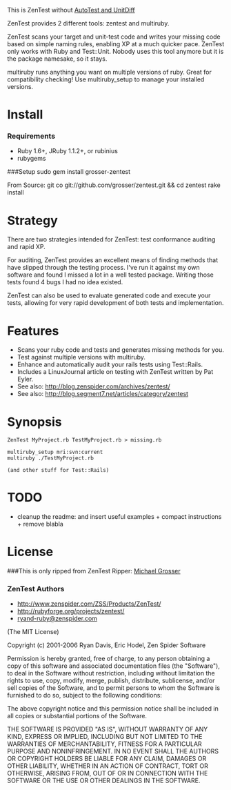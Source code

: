 This is ZenTest without [AutoTest and UnitDiff](http://github.com/grosser/autotest)

ZenTest provides 2 different tools: zentest and multiruby.

ZenTest scans your target and unit-test code and writes your missing
code based on simple naming rules, enabling XP at a much quicker
pace. ZenTest only works with Ruby and Test::Unit. Nobody uses this
tool anymore but it is the package namesake, so it stays.

multiruby runs anything you want on multiple versions of ruby. Great
for compatibility checking! Use multiruby_setup to manage your
installed versions.

Install
=======
### Requirements
 * Ruby 1.6+, JRuby 1.1.2+, or rubinius
 * rubygems

###Setup
    sudo gem install grosser-zentest

From Source:
    git co git://github.com/grosser/zentest.git && cd zentest
    rake install

Strategy
========
There are two strategies intended for ZenTest: test conformance
auditing and rapid XP.

For auditing, ZenTest provides an excellent means of finding methods
that have slipped through the testing process. I've run it against my
own software and found I missed a lot in a well tested
package. Writing those tests found 4 bugs I had no idea existed.

ZenTest can also be used to evaluate generated code and execute your
tests, allowing for very rapid development of both tests and
implementation.

Features
========

* Scans your ruby code and tests and generates missing methods for you.
* Test against multiple versions with multiruby.
* Enhance and automatically audit your rails tests using Test::Rails.
* Includes a LinuxJournal article on testing with ZenTest written by Pat Eyler.
* See also: http://blog.zenspider.com/archives/zentest/
* See also: http://blog.segment7.net/articles/category/zentest

Synopsis
========
    ZenTest MyProject.rb TestMyProject.rb > missing.rb

    multiruby_setup mri:svn:current
    multiruby ./TestMyProject.rb

    (and other stuff for Test::Rails)

TODO
====
 - cleanup the readme: and insert useful examples + compact instructions + remove blabla

License
=======
###This is only ripped from ZenTest
Ripper: [Michael Grosser](http://pragmatig.wordpress.com)

### ZenTest Authors
 - http://www.zenspider.com/ZSS/Products/ZenTest/
 - http://rubyforge.org/projects/zentest/
 - ryand-ruby@zenspider.com

(The MIT License)

Copyright (c) 2001-2006 Ryan Davis, Eric Hodel, Zen Spider Software

Permission is hereby granted, free of charge, to any person obtaining
a copy of this software and associated documentation files (the
"Software"), to deal in the Software without restriction, including
without limitation the rights to use, copy, modify, merge, publish,
distribute, sublicense, and/or sell copies of the Software, and to
permit persons to whom the Software is furnished to do so, subject to
the following conditions:

The above copyright notice and this permission notice shall be
included in all copies or substantial portions of the Software.

THE SOFTWARE IS PROVIDED "AS IS", WITHOUT WARRANTY OF ANY KIND,
EXPRESS OR IMPLIED, INCLUDING BUT NOT LIMITED TO THE WARRANTIES OF
MERCHANTABILITY, FITNESS FOR A PARTICULAR PURPOSE AND NONINFRINGEMENT.
IN NO EVENT SHALL THE AUTHORS OR COPYRIGHT HOLDERS BE LIABLE FOR ANY
CLAIM, DAMAGES OR OTHER LIABILITY, WHETHER IN AN ACTION OF CONTRACT,
TORT OR OTHERWISE, ARISING FROM, OUT OF OR IN CONNECTION WITH THE
SOFTWARE OR THE USE OR OTHER DEALINGS IN THE SOFTWARE.

